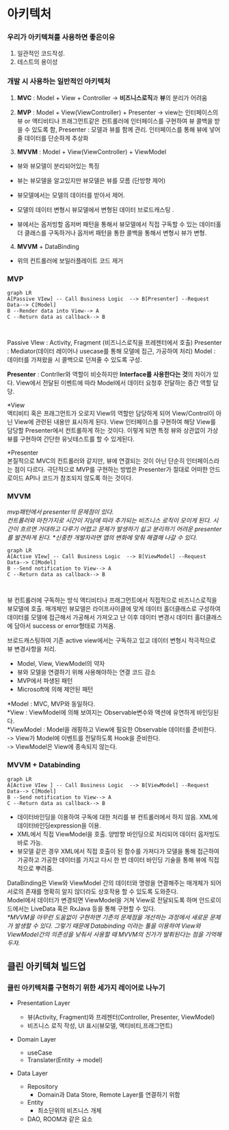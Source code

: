 # 아키텍처
### 우리가 아키텍쳐를 사용하면 좋은이유
1. 일관적인 코드작성.
2. 테스트의 용이성

### 개발 시 사용하는 일반적인 아키텍처 
1. **MVC** : Model + View + Controller
-> **비즈니스로직**과 **뷰**의 분리가 어려움 				
				 	
2. **MVP** : Model + View(ViewController) + Presenter
-> view는 인터페이스의 뷰 or 액티비티나 프래그먼트같은 컨트롤러에 인터페이스를 구현하여 뷰 콜백을 받을 수 있도록 함,
Presenter : 모델과 뷰를 함께 관리. 인터페이스를 통해 뷰에 넣어줄 데이터를 단순하게 추상화

3. **MVVM** : Model + View(ViewController) + ViewModel
- 뷰와 뷰모델이 분리되어있는 특징

- 뷰는 뷰모델을 알고있지만 뷰모델은 뷰를 모름 (단방향 제어)

- 뷰모델에서는 모델의 데이터를 받아서 제어. 

- 모델의 데이터 변형시 뷰모델에서 변형된 데이터 브로드캐스팅 . 

- 뷰에서는 옵저빙할 옵저버 패턴을 통해서 뷰모델에서 직접 구독할 수 있는 데이터홀더 클래스를 구독하거나 옵저버 패턴을 통한 콜백을 통해서 변형시 뷰가 변형.

4. **MVVM** + DataBinding

- 위의 컨트롤러에 보일러플레이트 코드 제거

### MVP 



```mermaid
graph LR
A[Passive VIew] -- Call Business Logic  --> B[Presenter] --Request Data--> C[Model]
B --Render data into View--> A
C --Return data as callback--> B

    
```
Passive VIew : Activity, Fragment (비즈니스로직을 프레젠터에서 호출)
Presenter : Mediator(데이터 레이어나 usecase를 통해 모델에 접근, 가공하여 처리)
Model : 데이터를 가져왔을 시 콜백으로 던져줄 수 있도록 구성.

**Presenter** : Contrller와 역할이 비슷하지만 **Interface를 사용한다는 것**의 차이가 있다. View에서 전달된 이벤트에 따라 Model에서 데이터 요청후 전달하는 중간 역할 담당.


*View  
액티비티 혹은 프래그먼트가 오로지 View의 역할만 담당하게 되어 View/Control이 아닌 View에 관련된 내용만 표시하게 된다. View 인터페이스를 구현하여 해당 View를 담당할 Presenter에서 컨트롤하게 하는 것이다. 이렇게 되면 특정 뷰와 상관없이 가상 뷰를 구현하여 간단한 유닛테스트를 할 수 있게된다.  
  
*Presenter  
본질적으로 MVC의 컨트롤러와 같지만, 뷰에 연결되는 것이 아닌 단순히 인터페이스라는 점이 다르다. 극단적으로 MVP를 구현하는 방법은 Presenter가 절대로 어떠한 안드로이드 API나 코드가 참조되지 않도록 하는 것이다.

### MVVM

_mvp패턴에서 presenter의 문제점이 있다._  
_컨트롤러와 마찬가지로 시간이 지남에 따라 추가되는 비즈니스 로직이 모이게 된다. 시간이 흐르면 거대하고 다루기 어렵고 문제가 발생하기 쉽고 분리하기 어려운 presenter를 발견하게 된다. *신중한 개발자라면 앱의 변화에 맞춰 해결해 나갈 수 있다._

```mermaid
graph LR
A[Active VIew] -- Call Business Logic  --> B[ViewModel] --Request Data--> C[Model]
B --Send notification to View--> A
C --Return data as callback--> B

    
```

뷰 컨트롤러에 구독하는 방식
액티비티나 프래그먼트에서 직접적으로 비즈니스로직을 뷰모델에 호출.
매개체인 뷰모델은 라이프사이클에 맞게 데이터 홀더클래스로 구성하여 데이터를 모델에 접근해서 가공해서 가져오고 난 이후 데이터 변경시 데이터 홀더클래스에 담아서 success or error형태로 가져옴.

브로드캐스팅하여 기존 active view에서는 구독하고 있고 데이터 변형시 적극적으로 뷰 변경사항을 처리. 

- Model, View, ViewModel의 약자  
- 뷰와 모델을 연결하기 위해 사용해야하는 연결 코드 감소  
- MVP에서 파생된 패턴  
- Microsoft에 의해 제안된 패턴  
  
*Model : MVC, MVP와 동일하다.  
*View : ViewModel에 의해 보여지는 Observable변수와 액션에 유연하게 바인딩된다.  
*ViewModel : Model을 래핑하고 View에 필요한 Observable 데이터를 준비한다.  
-> View가 Model에 이벤트를 전달하도록 Hook을 준비한다.  
-> ViewModel은 View에 종속되지 않는다.

### MVVM + Databinding

```mermaid 
graph LR
A[Active VIew ] -- Call Business Logic  --> B[ViewModel] --Request Data--> C[Model]
B --Send notification to View--> A
C --Return data as callback--> B
```

- 데이터바인딩을 이용하여 구독에 대한 처리를 뷰 컨트롤러에서 하지 않음. XML에 데이터바인딩expression을 이용.
- XML에서 직접 ViewModel을 호출. 양방향 바인딩으로 처리되어 데이터 옵저빙도 바로 가능.
- 뷰모델 같은 경우 XML에서 직접 호출이 된 함수를 가져다가 모델을 통해 접근하여 가공하고 가공한 데이터를 가지고 다시 한 번 데이터 바인딩 기술을 통해 뷰에 직접적으로 뿌려줌.


DataBinding은 View와 ViewModel 간의 데이터와 명령을 연결해주는 매개체가 되어 서로의 존재를 명확히 알지 않더라도 상호작용 할 수 있도록 도와준다.  
Model에서 데이터가 변경되면 ViewModel을 거쳐 View로 전달되도록 하며 안드로이드에서는 LiveData 혹은 RxJava 등을 통해 구현할 수 있다.  
_*MVVM을 아무런 도움없이 구현하면 기존의 문제점을 개선하는 과정에서 새로운 문제가 발생할 수 있다. 그렇기 때문에 Databinding 이라는 툴을 이용하여 View와 ViewModel간의 의존성을 낮춰서 사용할 때 MVVM의 진가가 발휘된다는 점을 기억해두자._



## 클린 아키텍쳐 빌드업

### 클린 아키텍처를 구현하기 위한 세가지 레이어로 나누기

-  Presentation Layer
	 - 뷰(Activity, Fragment)와 프레젠터(Controller, Presenter, ViewModel)
	- 비즈니스 로직 작성, UI 표시(뷰모델, 액티비티,프래그먼트)
	
- Domain Layer
	- useCase
	- Translater(Entity -> model)
	
- Data Layer
	- Repository
		- Domain과 Data Store, Remote Layer를 연결하기 위함
	- Entity
		- 최소단위의 비즈니스 개체
	- DAO, ROOM과 같은 요소

